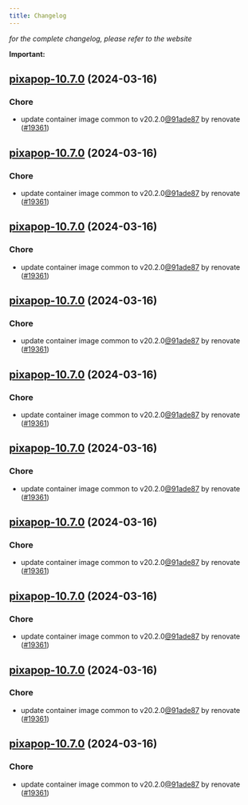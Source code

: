 ```yaml
---
title: Changelog
---
```



*for the complete changelog, please refer to the website*

**Important:**


## [pixapop-10.7.0](https://github.com/truecharts/charts/compare/pixapop-10.6.0...pixapop-10.7.0) (2024-03-16)

### Chore



- update container image common to v20.2.0[@91ade87](https://github.com/91ade87) by renovate ([#19361](https://github.com/truecharts/charts/issues/19361))


## [pixapop-10.7.0](https://github.com/truecharts/charts/compare/pixapop-10.6.0...pixapop-10.7.0) (2024-03-16)

### Chore



- update container image common to v20.2.0[@91ade87](https://github.com/91ade87) by renovate ([#19361](https://github.com/truecharts/charts/issues/19361))


## [pixapop-10.7.0](https://github.com/truecharts/charts/compare/pixapop-10.6.0...pixapop-10.7.0) (2024-03-16)

### Chore



- update container image common to v20.2.0[@91ade87](https://github.com/91ade87) by renovate ([#19361](https://github.com/truecharts/charts/issues/19361))


## [pixapop-10.7.0](https://github.com/truecharts/charts/compare/pixapop-10.6.0...pixapop-10.7.0) (2024-03-16)

### Chore



- update container image common to v20.2.0[@91ade87](https://github.com/91ade87) by renovate ([#19361](https://github.com/truecharts/charts/issues/19361))


## [pixapop-10.7.0](https://github.com/truecharts/charts/compare/pixapop-10.6.0...pixapop-10.7.0) (2024-03-16)

### Chore



- update container image common to v20.2.0[@91ade87](https://github.com/91ade87) by renovate ([#19361](https://github.com/truecharts/charts/issues/19361))


## [pixapop-10.7.0](https://github.com/truecharts/charts/compare/pixapop-10.6.0...pixapop-10.7.0) (2024-03-16)

### Chore



- update container image common to v20.2.0[@91ade87](https://github.com/91ade87) by renovate ([#19361](https://github.com/truecharts/charts/issues/19361))


## [pixapop-10.7.0](https://github.com/truecharts/charts/compare/pixapop-10.6.0...pixapop-10.7.0) (2024-03-16)

### Chore



- update container image common to v20.2.0[@91ade87](https://github.com/91ade87) by renovate ([#19361](https://github.com/truecharts/charts/issues/19361))


## [pixapop-10.7.0](https://github.com/truecharts/charts/compare/pixapop-10.6.0...pixapop-10.7.0) (2024-03-16)

### Chore



- update container image common to v20.2.0[@91ade87](https://github.com/91ade87) by renovate ([#19361](https://github.com/truecharts/charts/issues/19361))


## [pixapop-10.7.0](https://github.com/truecharts/charts/compare/pixapop-10.6.0...pixapop-10.7.0) (2024-03-16)

### Chore



- update container image common to v20.2.0[@91ade87](https://github.com/91ade87) by renovate ([#19361](https://github.com/truecharts/charts/issues/19361))


## [pixapop-10.7.0](https://github.com/truecharts/charts/compare/pixapop-10.6.0...pixapop-10.7.0) (2024-03-16)

### Chore



- update container image common to v20.2.0[@91ade87](https://github.com/91ade87) by renovate ([#19361](https://github.com/truecharts/charts/issues/19361))

